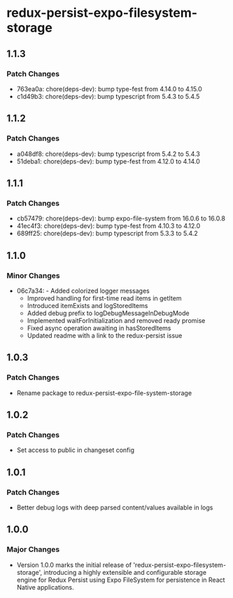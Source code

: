 # redux-persist-expo-filesystem-storage

## 1.1.3

### Patch Changes

- 763ea0a: chore(deps-dev): bump type-fest from 4.14.0 to 4.15.0
- c1d49b3: chore(deps-dev): bump typescript from 5.4.3 to 5.4.5

## 1.1.2

### Patch Changes

- a048df8: chore(deps-dev): bump typescript from 5.4.2 to 5.4.3
- 51deba1: chore(deps-dev): bump type-fest from 4.12.0 to 4.14.0

## 1.1.1

### Patch Changes

- cb57479: chore(deps-dev): bump expo-file-system from 16.0.6 to 16.0.8
- 41ec4f3: chore(deps-dev): bump type-fest from 4.10.3 to 4.12.0
- 689ff25: chore(deps-dev): bump typescript from 5.3.3 to 5.4.2

## 1.1.0

### Minor Changes

- 06c7a34: - Added colorized logger messages
  - Improved handling for first-time read items in getItem
  - Introduced itemExists and logStoredItems
  - Added debug prefix to logDebugMessageInDebugMode
  - Implemented waitForInitialization and removed ready promise
  - Fixed async operation awaiting in hasStoredItems
  - Updated readme with a link to the redux-persist issue

## 1.0.3

### Patch Changes

- Rename package to redux-persist-expo-file-system-storage

## 1.0.2

### Patch Changes

- Set access to public in changeset config

## 1.0.1

### Patch Changes

- Better debug logs with deep parsed content/values available in logs

## 1.0.0

### Major Changes

- Version 1.0.0 marks the initial release of 'redux-persist-expo-filesystem-storage', introducing a highly extensible and configurable storage engine for Redux Persist using Expo FileSystem for persistence in React Native applications.
